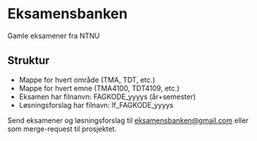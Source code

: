# Eksamensbanken
Gamle eksamener fra NTNU


## Struktur
- Mappe for hvert område (TMA, TDT, etc.)
- Mappe for hvert emne (TMA4100, TDT4109, etc.)
- Eksamen har filnanvn: FAGKODE_yyyys (år+semester)
- Løsningsforslag har filnavn: lf_FAGKODE_yyyys

Send eksamener og løsningsforslag til eksamensbanken@gmail.com eller som merge-request til prosjektet.